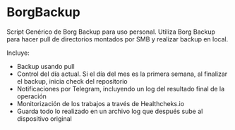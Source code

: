 # BorgBackup

Script Genérico de Borg Backup para uso personal. Utiliza Borg Backup para hacer pull de directorios montados por SMB y realizar backup en local.

Incluye:
- Backup usando pull
- Control del día actual. Si el día del mes es la primera semana, al finalizar el backup, inicia check del repositorio
- Notificaciones por Telegram, incluyendo un log del resultado final de la operación
- Monitorización de los trabajos a través de Healthcheks.io
- Guarda todo lo realizado en un archivo log que después sube al dispositivo original
